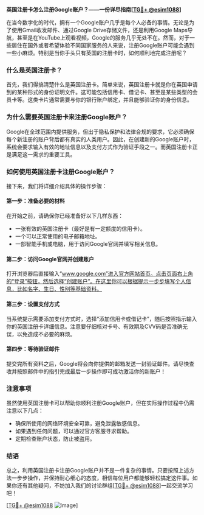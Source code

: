 **英国注册卡怎么注册Google账户？——一份详尽指南[[TG💪+ @esim1088](https://t.me/s/esim1088)]**

在当今数字化的时代，拥有一个Google账户几乎是每个人必备的事情。无论是为了使用Gmail收发邮件、通过Google Drive存储文件，还是利用Google Maps导航，甚至是在YouTube上观看视频，Google的服务几乎无处不在。然而，对于一些居住在国外或者希望体验不同国家服务的人来说，注册Google账户可能会遇到一些小麻烦。特别是当你手头只有英国的注册卡时，如何顺利地完成注册呢？

### 什么是英国注册卡？

首先，我们得搞清楚什么是英国注册卡。简单来说，英国注册卡就是你在英国申请到的某种形式的身份证明文件。这可能包括信用卡、借记卡、甚至是某些类型的会员卡等。这类卡片通常需要与你的银行账户绑定，并且能够验证你的身份信息。

### 为什么需要英国注册卡来注册Google账户？

Google在全球范围内提供服务，但出于隐私保护和法律合规的要求，它必须确保每个新注册的账户背后都有真实的人类用户。因此，在创建新的Google账户时，系统会要求输入有效的地址信息以及支付方式作为验证手段之一。而英国注册卡正是满足这一需求的重要工具。

### 如何使用英国注册卡注册Google账户？

接下来，我们将详细介绍具体的操作步骤：

#### 第一步：准备必要的材料

在开始之前，请确保你已经准备好以下几样东西：
- 一张有效的英国注册卡（最好是有一定额度的信用卡）。
- 一个可以正常使用的电子邮箱地址。
- 一部智能手机或电脑，用于访问Google官网并填写相关信息。

#### 第二步：访问Google官网并创建账户

打开浏览器后直接输入“www.google.com”进入官方网站首页。点击页面右上角的“登录”按钮，然后选择“创建账户”。在这里你可以根据提示一步步填写个人信息，比如名字、生日、性别等基础资料。

#### 第三步：设置支付方式

当系统提示需要添加支付方式时，选择“添加信用卡或借记卡”，随后按照指示输入你的英国注册卡详细信息。注意要仔细核对卡号、有效期及CVV码是否准确无误，以免造成不必要的麻烦。

#### 第四步：等待验证邮件

提交完所有资料之后，Google将会向你提供的邮箱发送一封验证邮件。请尽快查收并按照邮件中的指引完成最后一步操作即可成功激活你的新账户！

### 注意事项

虽然使用英国注册卡可以帮助你顺利注册Google账户，但在实际操作过程中仍需注意以下几点：
- 确保所使用的网络环境安全可靠，避免泄露敏感信息。
- 如果遇到任何问题，可以通过官方客服寻求帮助。
- 定期检查账户状态，防止被盗用。

### 结语

总之，利用英国注册卡注册Google账户并不是一件复杂的事情。只要按照上述方法一步步操作，并保持耐心细心的态度，相信每位用户都能够轻松搞定这件事。如果你还有其他疑问，不妨加入我们的讨论群组[[TG💪+ @esim1088](https://t.me/s/esim1088)]一起交流学习吧！

[[TG💪+ @esim1088](https://t.me/s/esim1088) ![Image](https://i.postimg.cc/4NQfJmqS/Snipaste-2025-05-13-00-14-12.png)]